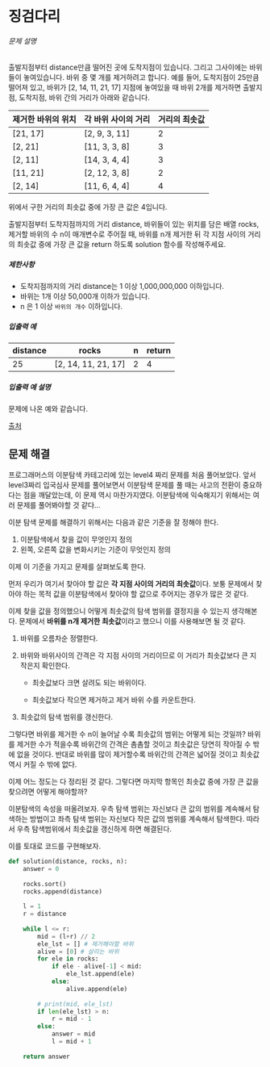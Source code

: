 # 징검다리

###### 문제 설명

출발지점부터 distance만큼 떨어진 곳에 도착지점이 있습니다. 그리고 그사이에는 바위들이 놓여있습니다. 바위 중 몇 개를 제거하려고 합니다.
예를 들어, 도착지점이 25만큼 떨어져 있고, 바위가 [2, 14, 11, 21, 17] 지점에 놓여있을 때 바위 2개를 제거하면 출발지점, 도착지점, 바위 간의 거리가 아래와 같습니다.

| 제거한 바위의 위치 | 각 바위 사이의 거리 | 거리의 최솟값 |
| ------------------ | ------------------- | ------------- |
| [21, 17]           | [2, 9, 3, 11]       | 2             |
| [2, 21]            | [11, 3, 3, 8]       | 3             |
| [2, 11]            | [14, 3, 4, 4]       | 3             |
| [11, 21]           | [2, 12, 3, 8]       | 2             |
| [2, 14]            | [11, 6, 4, 4]       | 4             |

위에서 구한 거리의 최솟값 중에 가장 큰 값은 4입니다.

출발지점부터 도착지점까지의 거리 distance, 바위들이 있는 위치를 담은 배열 rocks, 제거할 바위의 수 n이 매개변수로 주어질 때, 바위를 n개 제거한 뒤 각 지점 사이의 거리의 최솟값 중에 가장 큰 값을 return 하도록 solution 함수를 작성해주세요.

##### 제한사항

- 도착지점까지의 거리 distance는 1 이상 1,000,000,000 이하입니다.
- 바위는 1개 이상 50,000개 이하가 있습니다.
- n 은 1 이상 `바위의 개수` 이하입니다.

##### 입출력 예

| distance | rocks               | n    | return |
| -------- | ------------------- | ---- | ------ |
| 25       | [2, 14, 11, 21, 17] | 2    | 4      |

##### 입출력 예 설명

문제에 나온 예와 같습니다.

[출처](http://contest.usaco.org/DEC06.htm)

## 문제 해결

프로그래머스의 이분탐색 카테고리에 있는 level4 짜리 문제를 처음 풀어보았다. 앞서 level3짜리 입국심사 문제를 풀어보면서 이분탐색 문제를 풀 때는 사고의 전환이 중요하다는 점을 깨달았는데, 이 문제 역시 마찬가지였다. 이분탐색에 익숙해지기 위해서는 여러 문제를 풀어봐야할 것 같다...

이분 탐색 문제를 해결하기 위해서는 다음과 같은 기준을 잘 정해야 한다.

1. 이분탐색에서 찾을 값이 무엇인지 정의
2. 왼쪽, 오른쪽 값을 변화시키는 기준이 무엇인지 정의

이제 이 기준을 가지고 문제를 살펴보도록 한다.

먼저 우리가 여기서 찾아야 할 값은 **각 지점 사이의 거리의 최솟값**이다. 보퉁 문제에서 찾아야 하는 목적 값을 이분탐색에서 찾아야 할 값으로 주어지는 경우가 많은 것 같다.

이제 찾을 값을 정의했으니 어떻게 최솟값의 탐색 범위를 결정지을 수 있는지 생각해본다. 문제에서 **바위를 n개 제거한 최솟값**이라고 했으니 이를 사용해보면 될 것 같다.

1. 바위를 오름차순 정렬한다.

2. 바위와 바위사이의 간격은 각 지점 사이의 거리이므로 이 거리가 최솟값보다 큰 지 작은지 확인한다.

   - 최솟값보다 크면 살려도 되는 바위이다.

   - 최솟값보다 작으면 제거하고 제거 바위 수를 카운트한다.

3. 최솟값의 탐색 범위를 갱신한다.

그렇다면 바위를 제거한 수 n이 늘어날 수록 최솟값의 범위는 어떻게 되는 것일까? 바위를 제거한 수가 적을수록 바위간의 간격은 촘촘할 것이고 최솟값은 당연히 작아질 수 밖에 없을 것이다. 반대로 바위를 많이 제거할수록 바위간의 간격은 넓어질 것이고 최솟값 역시 커질 수 밖에 없다.

이제 어느 정도는 다 정리된 것 같다. 그렇다면 마지막 항목인 최솟값 중에 가장 큰 값을 찾으려면 어떻게 해야할까?

이분탐색의 속성을 떠올려보자. 우측 탐색 범위는 자신보다 큰 값의 범위를 계속해서 탐색하는 방법이고 좌측 탐색 범위는 자신보다 작은 값의 범위를 계속해서 탐색한다. 따라서 우측 탐색범위에서 최솟값을 갱신하게 하면 해결된다.

이를 토대로 코드를 구현해보자.

```python
def solution(distance, rocks, n):
    answer = 0
    
    rocks.sort()
    rocks.append(distance)
    
    l = 1
    r = distance
    
    while l <= r:
        mid = (l+r) // 2
        ele_lst = [] # 제거해야할 바위
        alive = [0] # 살리는 바위
        for ele in rocks:
            if ele - alive[-1] < mid:
                ele_lst.append(ele)
            else:
                alive.append(ele)
        
        # print(mid, ele_lst)
        if len(ele_lst) > n:
            r = mid - 1
        else:
            answer = mid
            l = mid + 1
        
    return answer
```

